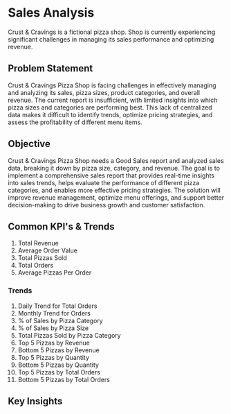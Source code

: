 # Sales Analysis

Crust & Cravings is a fictional pizza shop. Shop is currently experiencing significant challenges in managing its sales performance and optimizing revenue.


## Problem Statement
Crust & Cravings Pizza Shop is facing challenges in effectively managing and analyzing its sales, pizza sizes, product categories, and overall revenue. The current report is insufficient, with limited insights into which pizza sizes and categories are performing best. This lack of centralized data makes it difficult to identify trends, optimize pricing strategies, and assess the profitability of different menu items.

## Objective

Crust & Cravings Pizza Shop needs a Good Sales report and analyzed sales data, breaking it down by pizza size, category, and revenue. The goal is to implement a comprehensive sales report that provides real-time insights into sales trends, helps evaluate the performance of different pizza categories, and enables more effective pricing strategies. The solution will improve revenue management, optimize menu offerings, and support better decision-making to drive business growth and customer satisfaction.

## Common KPI's & Trends
1. Total Revenue
2. Average Order Value
3. Total Pizzas Sold
4. Total Orders
5. Average Pizzas Per Order

### Trends
1. Daily Trend for Total Orders
2. Monthly Trend for Orders
3. % of Sales by Pizza Category
4. % of Sales by Pizza Size
5. Total Pizzas Sold by Pizza Category
6. Top 5 Pizzas by Revenue
7. Bottom 5 Pizzas by Revenue
8. Top 5 Pizzas by Quantity
9. Bottom 5 Pizzas by Quantity
10. Top 5 Pizzas by Total Orders
11. Bottom 5 Pizzas by Total Orders


## Key Insights


